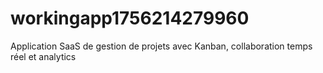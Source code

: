 # workingapp1756214279960
Application SaaS de gestion de projets avec Kanban, collaboration temps réel et analytics
